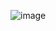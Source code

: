 ![image](https://user-images.githubusercontent.com/127498725/228557562-d9d63585-5445-4d2f-b040-e552956f9083.png)
